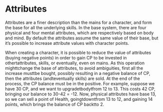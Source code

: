 # Attributes

Attributes are a finer description than the mains for a character, and form the
base for all the underlying skills. In the base system, there are four physical
and four mental attributes, which are respectively based on body and mind. By
default the attributes assume the same value of their base, but it’s possible to
increase attribute values with character points.

When creating a character, it is possible to reduce the value of attributes
(buying negative points) in order to gain CP to be invested in othertattributes, 
skills, or eventually, even on mains. As this operation mighttchange the base 
of attributes, to avoid ambiguities, first all the increase musttbe bought, 
possibly resulting in a negative balance of CP, then the attributes
(andteventually skills) are sold. At the end of the process, the CP balance must 
be in the positive. For example, suppose we have 30 CP, and we want to upgradetbodytfrom 12 to 13. 
This costs 42 CP, bringing our balance to 30-42 = -12. Now, physical attributes have base 13, 
so we can sell a point of Health, goingtdowntfrom 13 to 12, and gaining 14 points, 
which brings the balance of CP backtto 2.
